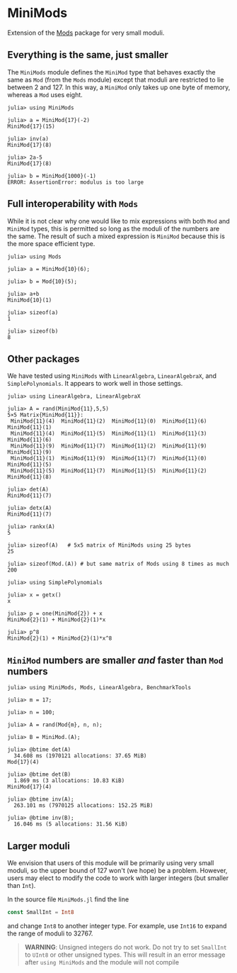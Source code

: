 # MiniMods
Extension of the [Mods](https://github.com/scheinerman/Mods.jl)  package for very small moduli.  

## Everything is the same, just smaller

The `MiniMods` module defines the `MiniMod` type that behaves
exactly the same as `Mod` (from the `Mods` module) except that 
moduli are restricted to lie between 2 and 127. In this way, a
`MiniMod` only takes up one byte of memory, whereas a `Mod` uses 
eight. 

```
julia> using MiniMods

julia> a = MiniMod{17}(-2)
MiniMod{17}(15)

julia> inv(a)
MiniMod{17}(8)

julia> 2a-5
MiniMod{17}(8)

julia> b = MiniMod{1000}(-1)
ERROR: AssertionError: modulus is too large
```

## Full interoperability with `Mods`

While it is not clear why one would like to mix expressions with both `Mod` and 
`MiniMod` types, this is permitted so long as the moduli of the numbers are the same. The result of such a mixed expression is `MiniMod` because this is the more 
space efficient type. 

```
julia> using Mods 

julia> a = MiniMod{10}(6);

julia> b = Mod{10}(5);

julia> a+b
MiniMod{10}(1)

julia> sizeof(a)
1

julia> sizeof(b)
8
```

## Other packages

We have tested using `MiniMods` with `LinearAlgebra`, `LinearAlgebraX`, and `SimplePolynomials`. It appears to work well in those settings.

```
julia> using LinearAlgebra, LinearAlgebraX

julia> A = rand(MiniMod{11},5,5)
5×5 Matrix{MiniMod{11}}:
 MiniMod{11}(4)  MiniMod{11}(2)  MiniMod{11}(0)  MiniMod{11}(6)  MiniMod{11}(1)
 MiniMod{11}(4)  MiniMod{11}(5)  MiniMod{11}(1)  MiniMod{11}(3)  MiniMod{11}(6)
 MiniMod{11}(9)  MiniMod{11}(7)  MiniMod{11}(2)  MiniMod{11}(9)  MiniMod{11}(9)
 MiniMod{11}(1)  MiniMod{11}(9)  MiniMod{11}(7)  MiniMod{11}(0)  MiniMod{11}(5)
 MiniMod{11}(5)  MiniMod{11}(7)  MiniMod{11}(5)  MiniMod{11}(2)  MiniMod{11}(8)

julia> det(A)
MiniMod{11}(7)

julia> detx(A)
MiniMod{11}(7)

julia> rankx(A)
5

julia> sizeof(A)   # 5x5 matrix of MiniMods using 25 bytes
25

julia> sizeof(Mod.(A)) # but same matrix of Mods using 8 times as much
200

julia> using SimplePolynomials

julia> x = getx()
x

julia> p = one(MiniMod{2}) + x
MiniMod{2}(1) + MiniMod{2}(1)*x

julia> p^8
MiniMod{2}(1) + MiniMod{2}(1)*x^8
```

## `MiniMod` numbers are smaller *and* faster than `Mod` numbers

```
julia> using MiniMods, Mods, LinearAlgebra, BenchmarkTools

julia> m = 17;

julia> n = 100;

julia> A = rand(Mod{m}, n, n);

julia> B = MiniMod.(A);

julia> @btime det(A)
  34.608 ms (1970121 allocations: 37.65 MiB)
Mod{17}(4)

julia> @btime det(B)
  1.869 ms (3 allocations: 10.83 KiB)
MiniMod{17}(4)

julia> @btime inv(A);
  263.101 ms (7970125 allocations: 152.25 MiB)

julia> @btime inv(B);
  16.046 ms (5 allocations: 31.56 KiB)
```


## Larger moduli

We envision that users of this module will be primarily using very small 
moduli, so the upper bound of 127 won't (we hope) be a problem. However,
users may elect to modify the code to work with larger integers (but smaller
than `Int`). 

In the source file `MiniMods.jl` find the line
```julia
const SmallInt = Int8
```
and change `Int8` to another integer type. For example, use `Int16` to expand
the range of moduli to 32767.

> **WARNING**: Unsigned integers do not work. Do not try to set `SmallInt` to `UInt8` or other unsigned types. This will result in an error message after
`using MiniMods` and the module will not compile

